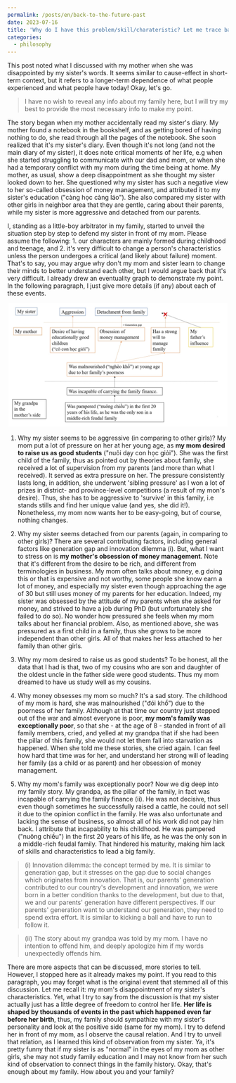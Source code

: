 ```yaml
---
permalink: /posts/en/back-to-the-future-past
date: 2023-07-16
title: 'Why do I have this problem/skill/charateristic? Let me trace back decades ago to find the answer'
categories:
  - philosophy
---
```


This post noted what I discussed with my mother when she was disappointed by my sister's words. It seems similar to cause-effect in short-term context, but it refers to a longer-term dependence of what people experienced and what people have today! Okay, let's go.

> I have no wish to reveal any info about my family here, but I will try my best to provide the most necessary info to make my point.

The story began when my mother accidentally read my sister's diary. My mother found a notebook in the bookshelf, and as getting bored of having nothing to do, she read through all the pages of the notebook. She soon realized that it's my sister's diary. Even though it's not long (and not the main diary of my sister), it does note critical moments of her life, e.g when she started struggling to communicate with our dad and mom, or when she had a temporary conflict with my mom during the time being at home. My mother, as usual, show a deep disappointment as she thought my sister looked down to her. She questioned why my sister has such a negative view to her so-called obsession of money management, and attributed it to my sister's education ("càng học càng láo"). She also compared my sister with other girls in neighbor area that they are gentle, caring about their parents, while my sister is more aggressive and detached from our parents.

I, standing as a little-boy arbitrator in my family, started to unveil the situation step by step to defend my sister in front of my mom. Please assume the following: 1. our characters are mainly formed during childhood and teenage, and 2. it's very difficult to change a person's characteristics unless the person undergoes a critical (and likely about failure) moment. That's to say, you may argue why don't my mom and sister learn to change their minds to better understand each other, but I would argue back that it's very difficult. I already drew an eventuality graph to demonstrate my point. In the following paragraph, I just give more details (if any) about each of these events.

<p align="center">
<img src="/images/daily/trace_back_history.jpg" width="500">
</p>

1. Why my sister seems to be aggressive (in comparing to other girls)?
My mom put a lot of pressure on her at her young age, as **my mom desired to raise us as good students** ("nuôi dạy con học giỏi"). She was the first child of the family, thus as pointed out by theories about family, she received a lot of supervision from my parents (and more than what I received). It served as extra pressure on her. The pressure consistently lasts long, in addition, she underwent 'sibling pressure' as I won a lot of prizes in district- and province-level competitions (a result of my mon's desire). Thus, she has to be aggressive to 'survive' in this family, i.e stands stills and find her unique value (and yes, she did it!). Nonetheless, my mom now wants her to be easy-going, but of course, nothing changes.

2. Why my sister seems detached from our parents (again, in comparing to other girls)?
There are several contributing factors, including general factors like generation gap and innovation dilemma (i). But, what I want to stress on is **my mother's obsession of money management**. Note that it's different from the desire to be rich, and different from terminologies in business. My mom often talks about money, e.g doing this or that is expensive and not worthy, some people she know earn a lot of money, and especially my sister even though approaching the age of 30 but still uses money of my parents for her education. Indeed, my sister was obsessed by the attitude of my parents when she asked for money, and strived to have a job during PhD (but unfortunately she failed to do so). No wonder how pressured she feels when my mom talks about her financial problem. Also, as mentioned above, she was pressured as a first child in a family, thus she grows to be more independent than other girls. All of that makes her less attached to her family than other girls. 

3. Why my mom desired to raise us as good students?
To be honest, all the data that I had is that, two of my cousins who are son and daughter of the oldest uncle in the father side were good students. Thus my mom dreamed to have us study well as my cousins.

4. Why money obsesses my mom so much?
It's a sad story. The childhood of my mom is hard, she was malnourished ("đói khổ") due to the poorness of her family. Although at that time our country just stepped out of the war and almost everyone is poor, **my mom's family was exceptionally poor**, so that she - at the age of 8 - standed in front of all family members, cried, and yelled at my grandpa that if she had been the pillar of this family, she would not let them fall into starvation as happened. When she told me these stories, she cried again. I can feel how hard that time was for her, and understand her strong will of leading her family (as a child or as parent) and her obsession of money management.

5. Why my mom's family was exceptionally poor?
Now we dig deep into my family story. My grandpa, as the pillar of the family, in fact was incapable of carrying the family finance (ii). He was not decisive, thus even though sometimes he successfully raised a cattle, he could not sell it due to the opinion conflict in the family. He was also unfortunate and lacking the sense of business, so almost all of his work did not pay him back. I attribute that incapability to his childhood. He was pampered ("nuông chiều") in the first 20 years of his life, as he was the only son in a middle-rich feudal family. That hindered his maturity, making him lack of skills and characteristics to lead a big family.

> (i) Innovation dilemma: the concept termed by me. It is similar to generation gap, but it stresses on the gap due to social changes which originates from innovation. That is, our parents' generation contributed to our country's development and innovation, we were born in a better condition thanks to the development, but due to that, we and our parents' generation have different perspectives. If our parents' generation want to understand our generation, they need to spend extra effort. It is similar to kicking a ball and have to run to follow it. 

> (ii) The story about my grandpa was told by my mom. I have no intention to offend him, and deeply apologize him if my words unexpectedly offends him. 

There are more aspects that can be discussed, more stories to tell. However, I stopped here as it already makes my point. If you read to this paragraph, you may forget what is the original event that stemmed all of this discussion. Let me recall it: my mom's disappointment of my sister's characteristics. Yet, what I try to say from the discussion is that my sister actually just has a little degree of freedom to control her life. **Her life is shaped by thousands of events in the past which happened even far before her birth**, thus, my family should sympathize with my sister's personality and look at the positive side (same for my mom). I try to defend her in front of my mom, as I observe the causal relation. And I try to unveil that relation, as I learned this kind of observation from my sister. Ya, it's pretty funny that if my sister is as "normal" in the eyes of my mom as other girls, she may not study family education and I may not know from her such kind of observation to connect things in the family history. Okay, that's enough about my family. How about you and your family?